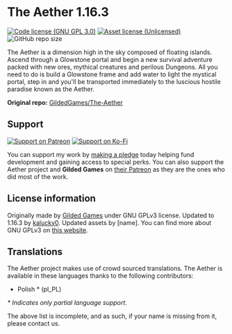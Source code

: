 # The Aether 1.16.3
[![Code license (GNU GPL 3.0)](https://img.shields.io/badge/code%20license-GNU%20GPLv3-green.svg?style=flat)](https://www.gnu.org/licenses/gpl-3.0.en.html)
[![Asset license (Unlicensed)](https://img.shields.io/badge/assets%20license-All%20Rights%20Reserved-red.svg?style=flat)](https://creativecommons.org/licenses/by-sa/4.0/)
![GitHub repo size](https://img.shields.io/github/repo-size/kalucky0/The-Aether)

The Aether is a dimension high in the sky composed of floating islands. Ascend through a Glowstone portal and begin a new survival adventure packed with new ores, mythical creatures and perilous Dungeons. All you need to do is build a Glowstone frame and add water to light the mystical portal, step in and you'll be transported immediately to the luscious hostile paradise known as the Aether.

**Original repo:** <a href="https://gitea.gildedgames.com/GildedGames/The-Aether">GildedGames/The-Aether</a>

## Support
[![Support on Patreon](https://img.shields.io/badge/Support%20on-Patreon-orange)](https://www.patreon.com/kalucky0)
[![Support on Ko-Fi](https://img.shields.io/badge/Support%20on-Ko--Fi-blue)](https://ko-fi.com/kalucky0)

You can support my work by [making a pledge](https://www.patreon.com/kalucky0) today helping fund development and gaining access to special perks. You can also support the Aether project and **Gilded Games** on [their Patreon](https://www.patreon.com/GildedGames) as they are the ones who did most of the work.

## License information
Originally made by <a href="https://gildedgames.com/">Gilded Games</a> under GNU GPLv3 license. Updated to 1.16.3 by <a href="https://kalucky0.dev">kalucky0</a>. Updated assets by <a>[name]</a>. You can find more about GNU GPLv3 on <a href="https://www.gnu.org/licenses/gpl-3.0.en.html">this website</a>.

## Translations
The Aether project makes use of crowd sourced translations. The Aether is available in these languages thanks to the following contributors:

- Polish * (pl_PL)

_\* Indicates only partial language support._

The above list is incomplete, and as such, if your name is missing from it, please contact us.